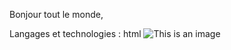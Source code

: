 Bonjour tout le monde,

Langages et technologies : 
html 
![This is an image](<img alt="logo React" width="25px"src="https://cdn.jsdelivr.net/gh/devicons/devicon/icons/react/react-original.svg" />)
          

          
          
